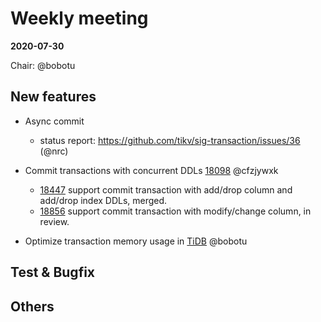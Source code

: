 # Weekly meeting

**2020-07-30**

Chair: @bobotu

## New features

* Async commit
  - status report: https://github.com/tikv/sig-transaction/issues/36 (@nrc)
  
* Commit transactions with concurrent DDLs [18098](https://github.com/pingcap/tidb/issues/18098) @cfzjywxk
  - [18447](https://github.com/pingcap/tidb/pull/18447) support commit transaction with add/drop column and add/drop index DDLs, merged.
  - [18856](https://github.com/pingcap/tidb/pull/18856) support commit transaction with modify/change column, in review.

* Optimize transaction memory usage in [TiDB](https://github.com/pingcap/tidb/projects/54) @bobotu

## Test & Bugfix


  
## Others
